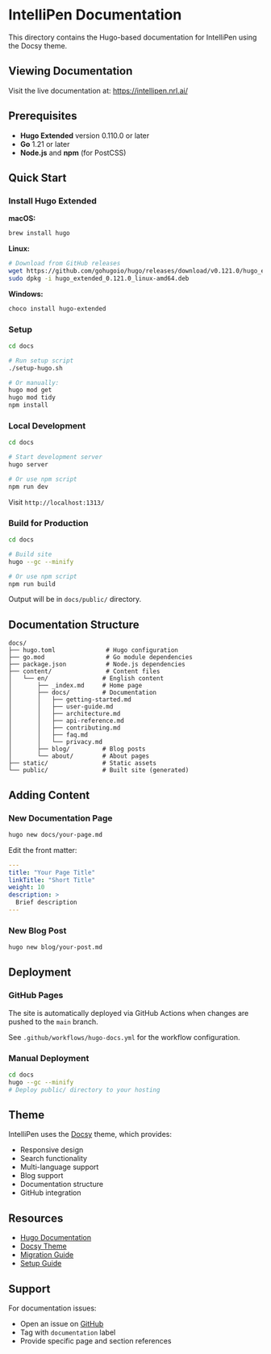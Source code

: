 # IntelliPen Documentation

This directory contains the Hugo-based documentation for IntelliPen using the Docsy theme.

## Viewing Documentation

Visit the live documentation at: https://intellipen.nrl.ai/

## Prerequisites

- **Hugo Extended** version 0.110.0 or later
- **Go** 1.21 or later
- **Node.js** and **npm** (for PostCSS)

## Quick Start

### Install Hugo Extended

**macOS:**
```bash
brew install hugo
```

**Linux:**
```bash
# Download from GitHub releases
wget https://github.com/gohugoio/hugo/releases/download/v0.121.0/hugo_extended_0.121.0_linux-amd64.deb
sudo dpkg -i hugo_extended_0.121.0_linux-amd64.deb
```

**Windows:**
```bash
choco install hugo-extended
```

### Setup

```bash
cd docs

# Run setup script
./setup-hugo.sh

# Or manually:
hugo mod get
hugo mod tidy
npm install
```

### Local Development

```bash
cd docs

# Start development server
hugo server

# Or use npm script
npm run dev
```

Visit `http://localhost:1313/`

### Build for Production

```bash
cd docs

# Build site
hugo --gc --minify

# Or use npm script
npm run build
```

Output will be in `docs/public/` directory.

## Documentation Structure

```
docs/
├── hugo.toml              # Hugo configuration
├── go.mod                 # Go module dependencies
├── package.json           # Node.js dependencies
├── content/               # Content files
│   └── en/               # English content
│       ├── _index.md     # Home page
│       ├── docs/         # Documentation
│       │   ├── getting-started.md
│       │   ├── user-guide.md
│       │   ├── architecture.md
│       │   ├── api-reference.md
│       │   ├── contributing.md
│       │   ├── faq.md
│       │   └── privacy.md
│       ├── blog/         # Blog posts
│       └── about/        # About pages
├── static/               # Static assets
└── public/               # Built site (generated)
```

## Adding Content

### New Documentation Page

```bash
hugo new docs/your-page.md
```

Edit the front matter:
```yaml
---
title: "Your Page Title"
linkTitle: "Short Title"
weight: 10
description: >
  Brief description
---
```

### New Blog Post

```bash
hugo new blog/your-post.md
```

## Deployment

### GitHub Pages

The site is automatically deployed via GitHub Actions when changes are pushed to the `main` branch.

See `.github/workflows/hugo-docs.yml` for the workflow configuration.

### Manual Deployment

```bash
cd docs
hugo --gc --minify
# Deploy public/ directory to your hosting
```

## Theme

IntelliPen uses the [Docsy](https://www.docsy.dev/) theme, which provides:

- Responsive design
- Search functionality
- Multi-language support
- Blog support
- Documentation structure
- GitHub integration

## Resources

- [Hugo Documentation](https://gohugo.io/documentation/)
- [Docsy Theme](https://www.docsy.dev/)
- [Migration Guide](MIGRATION.md)
- [Setup Guide](README_HUGO.md)

## Support

For documentation issues:
- Open an issue on [GitHub](https://github.com/vietanhdev/IntelliPen/issues)
- Tag with `documentation` label
- Provide specific page and section references
